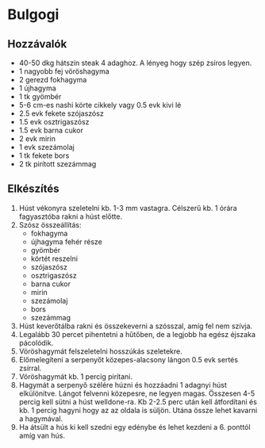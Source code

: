 # Bulgogi

## Hozzávalók
- 40-50 dkg hátszín steak 4 adaghoz. A lényeg hogy szép zsíros legyen.
- 1 nagyobb fej vöröshagyma
- 2 gerezd fokhagyma
- 1 újhagyma
- 1 tk gyömbér
- 5-6 cm-es nashi körte cikkely vagy 0.5 evk kivi lé
- 2.5 evk fekete szójaszósz
- 1.5 evk osztrigaszósz
- 1.5 evk barna cukor
- 2 evk mirin
- 1 evk szezámolaj
- 1 tk fekete bors
- 2 tk pirított szezámmag

## Elkészítés
1. Húst vékonyra szeletelni kb. 1-3 mm vastagra. Célszerű kb. 1 órára fagyasztóba rakni a húst előtte.
2. Szósz összeállítás:
   - fokhagyma
   - újhagyma fehér része
   - gyömbér
   - körtét reszelni
   - szójaszósz
   - osztrigaszósz
   - barna cukor
   - mirin
   - szezámolaj
   - bors
   - szezámmag
3. Húst keverőtálba rakni és összekeverni a szósszal, amíg fel nem szívja.
4. Legalább 30 percet pihentetni a hűtőben, de a legjobb ha egész éjszaka pácolódik.
5. Vöröshagymát felszeletelni hosszúkás szeletekre.
6. Előmelegíteni a serpenyőt közepes-alacsony lángon 0.5 evk sertés zsírral.
7. Vöröshagymát kb. 1 percig pirítani.
8. Hagymát a serpenyő szélére húzni és hozzáadni 1 adagnyi húst elkülönítve. Lángot felvenni közepesre, ne legyen magas. Összesen 4-5 percig kell sütni a húst welldone-ra. Kb 2-2.5 perc után kell átfordítani és kb. 1 percig hagyni hogy az az oldala is süljön. Utána össze lehet kavarni a hagymával.
9. Ha átsült a hús ki kell szedni egy edénybe és lehet kezdeni a 6. ponttól amíg van hús.